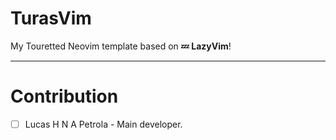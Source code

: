 # TurasVim

My Touretted Neovim template based on **💤 LazyVim**!

---

# Contribution

- [ ] Lucas H N A Petrola - Main developer.

